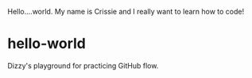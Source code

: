 Hello....world.  My name is Crissie and I really want to learn how to code!  
# hello-world
Dizzy's playground for practicing GitHub flow.
